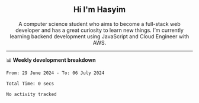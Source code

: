<h2 align="center">Hi I'm Hasyim</h2>

<p align="center">A computer science student who aims to become a full-stack web developer and has a great curiosity to learn new things. I’m currently learning backend development using JavaScript and Cloud Engineer with AWS.</p>

---

📊 **Weekly development breakdown**

<!--START_SECTION:waka-->

```txt
From: 29 June 2024 - To: 06 July 2024

Total Time: 0 secs

No activity tracked
```

<!--END_SECTION:waka-->


<!-- - You can reach me on **hasyim11c@gmail.com** -->
